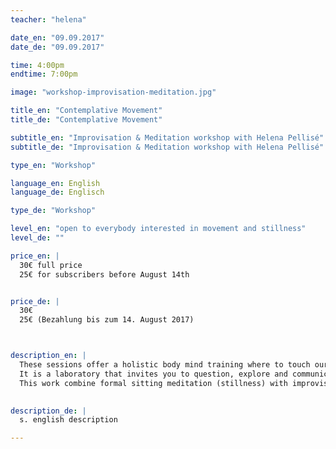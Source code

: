 ```yaml
---
teacher: "helena"

date_en: "09.09.2017"
date_de: "09.09.2017"

time: 4:00pm
endtime: 7:00pm

image: "workshop-improvisation-meditation.jpg"

title_en: "Contemplative Movement"
title_de: "Contemplative Movement"

subtitle_en: "Improvisation & Meditation workshop with Helena Pellisé"
subtitle_de: "Improvisation & Meditation workshop with Helena Pellisé"

type_en: "Workshop"

language_en: English
language_de: Englisch

type_de: "Workshop"

level_en: "open to everybody interested in movement and stillness"
level_de: ""

price_en: |
  30€ full price    
  25€ for subscribers before August 14th  


price_de: |
  30€     
  25€ (Bezahlung bis zum 14. August 2017)



description_en: |  
  These sessions offer a holistic body mind training where to touch our inherent creativity through the practice of improvisation in movement and the support of meditation. 
  It is a laboratory that invites you to question, explore and communicate from an authentic place. The dynamics that arise from these explorations inform us of the decisions that we are taking constantly and how they affect the way we relate to ourselves, others and our environment.
  This work combine formal sitting meditation (stillness) with improvisation in a structured setting (movement), at a personal and collective level. The exercises allow our imagination to arise in the context of body-mind relationship and from that place, we can fully embody the expression of the present moment and begin to move our true dance. 

  
description_de: |
  s. english description  

---
```



